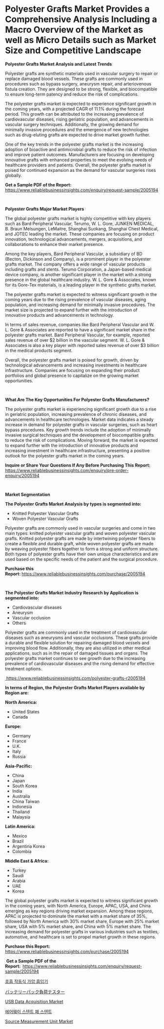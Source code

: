 <p><h1>Polyester Grafts Market Provides a Comprehensive Analysis Including a Macro Overview of the Market as well as Micro Details such as Market Size and Competitive Landscape</h1></p><p><strong>Polyester Grafts Market Analysis and Latest Trends</strong></p>
<p><p>Polyester grafts are synthetic materials used in vascular surgery to repair or replace damaged blood vessels. These grafts are commonly used in procedures such as bypass surgery, aneurysm repair, and arteriovenous fistula creation. They are designed to be strong, flexible, and biocompatible to ensure long-term patency and reduce the risk of complications.</p><p>The polyester grafts market is expected to experience significant growth in the coming years, with a projected CAGR of 11.1% during the forecast period. This growth can be attributed to the increasing prevalence of cardiovascular diseases, rising geriatric population, and advancements in vascular surgery techniques. Additionally, the growing demand for minimally invasive procedures and the emergence of new technologies such as drug-eluting grafts are expected to drive market growth further.</p><p>One of the key trends in the polyester grafts market is the increasing adoption of bioactive and antimicrobial grafts to reduce the risk of infection and improve patient outcomes. Manufacturers are focusing on developing innovative grafts with enhanced properties to meet the evolving needs of healthcare providers and patients. Overall, the polyester grafts market is poised for continued expansion as the demand for vascular surgeries rises globally.</p></p>
<p><strong>Get a Sample PDF of the Report:&nbsp;</strong> <a href="https://www.reliablebusinessinsights.com/enquiry/request-sample/2005194">https://www.reliablebusinessinsights.com/enquiry/request-sample/2005194</a></p>
<p>&nbsp;</p>
<p><strong>Polyester Grafts Major Market Players</strong></p>
<p><p>The global polyester grafts market is highly competitive with key players such as Bard Peripheral Vascular, Terumo, W. L. Gore, JUNKEN MEDICAL, B. Braun Melsungen, LeMaitre, Shanghai Suokang, Shanghai Chest Medical, and JOTEC leading the market. These companies are focusing on product innovation, technological advancements, mergers, acquisitions, and collaborations to enhance their market presence.</p><p>Among the key players, Bard Peripheral Vascular, a subsidiary of BD (Becton, Dickinson and Company), is a prominent player in the polyester grafts market. The company offers a wide range of vascular products including grafts and stents. Terumo Corporation, a Japan-based medical device company, is another significant player in the market with a strong presence in the global healthcare industry. W. L. Gore & Associates, known for its Gore-Tex materials, is a leading player in the synthetic grafts market.</p><p>The polyester grafts market is expected to witness significant growth in the coming years due to the rising prevalence of vascular diseases, aging population, and increasing demand for minimally invasive procedures. The market size is projected to expand further with the introduction of innovative products and advancements in technology.</p><p>In terms of sales revenue, companies like Bard Peripheral Vascular and W. L. Gore & Associates are reported to have a significant market share in the polyester grafts market. Bard Peripheral Vascular, for example, reported sales revenue of over $2 billion in the vascular segment. W. L. Gore & Associates is also a key player with reported sales revenue of over $3 billion in the medical products segment.</p><p>Overall, the polyester grafts market is poised for growth, driven by technological advancements and increasing investments in healthcare infrastructure. Companies are focusing on expanding their product portfolios and global presence to capitalize on the growing market opportunities.</p></p>
<p>&nbsp;</p>
<p><strong>What Are The Key Opportunities For Polyester Grafts Manufacturers?</strong></p>
<p><p>The polyester grafts market is experiencing significant growth due to a rise in geriatric population, increasing prevalence of chronic diseases, and advancements in healthcare technologies. Market data indicates a steady increase in demand for polyester grafts in vascular surgeries, such as heart bypass procedures. Key growth trends include the adoption of minimally invasive surgical techniques and the development of biocompatible grafts to reduce the risk of complications. Moving forward, the market is expected to expand further with the introduction of innovative products and increasing investment in healthcare infrastructure, presenting a positive outlook for the polyester grafts market in the coming years.</p></p>
<p><strong>Inquire or Share Your Questions If Any Before Purchasing This Report:</strong> <a href="https://www.reliablebusinessinsights.com/enquiry/pre-order-enquiry/2005194">https://www.reliablebusinessinsights.com/enquiry/pre-order-enquiry/2005194</a></p>
<p>&nbsp;</p>
<p><strong>Market Segmentation</strong></p>
<p><strong>The Polyester Grafts Market Analysis by types is segmented into:</strong></p>
<p><ul><li>Knitted Polyester Vascular Grafts</li><li>Woven Polyester Vascular Grafts</li></ul></p>
<p><p>Polyester grafts are commonly used in vascular surgeries and come in two main types: knitted polyester vascular grafts and woven polyester vascular grafts. Knitted polyester grafts are made by intertwining polyester fibers to create a flexible and durable graft, while woven polyester grafts are made by weaving polyester fibers together to form a strong and uniform structure. Both types of polyester grafts have their own unique characteristics and are used based on the specific needs of the patient and the surgical procedure.</p></p>
<p><strong>Purchase this Report:&nbsp;</strong><a href="https://www.reliablebusinessinsights.com/purchase/2005194">https://www.reliablebusinessinsights.com/purchase/2005194</a></p>
<p>&nbsp;</p>
<p><strong>The Polyester Grafts Market Industry Research by Application is segmented into:</strong></p>
<p><ul><li>Cardiovascular diseases</li><li>Aneurysm</li><li>Vascular occlusion</li><li>Others</li></ul></p>
<p><p>Polyester grafts are commonly used in the treatment of cardiovascular diseases such as aneurysms and vascular occlusions. These grafts provide a durable and flexible solution for repairing damaged blood vessels and improving blood flow. Additionally, they are also utilized in other medical applications, such as in the repair of damaged tissues and organs. The polyester grafts market continues to see growth due to the increasing prevalence of cardiovascular diseases and the rising demand for effective treatment options.</p></p>
<p><a href="https://www.reliablebusinessinsights.com/polyester-grafts-r2005194">&nbsp;https://www.reliablebusinessinsights.com/polyester-grafts-r2005194</a></p>
<p><strong>In terms of Region, the Polyester Grafts Market Players available by Region are:</strong></p>
<p>
    <p> <strong> North America: </strong>
        <ul>
            <li>United States</li>
            <li>Canada</li>
        </ul>
        </p> 
    <p> <strong> Europe: </strong>
        <ul>
            <li>Germany</li>
            <li>France</li>
            <li>U.K.</li>
            <li>Italy</li>
            <li>Russia</li>
        </ul>
        </p> 
    <p> <strong> Asia-Pacific: </strong>
        <ul>
            <li>China</li>
            <li>Japan</li>
            <li>South Korea</li>
            <li>India</li>
            <li>Australia</li>
            <li>China Taiwan</li>
            <li>Indonesia</li>
            <li>Thailand</li>
            <li>Malaysia</li>
        </ul>
        </p> 
    <p> <strong> Latin America: </strong>
        <ul>
            <li>Mexico</li>
            <li>Brazil</li>
            <li>Argentina Korea</li>
            <li>Colombia</li>
        </ul>
        </p> 
    <p> <strong> Middle East & Africa: </strong>
        <ul>
            <li>Turkey</li>
            <li>Saudi</li>
            <li>Arabia</li>
            <li>UAE</li>
            <li>Korea</li>
        </ul>
    </p>
    </p>
<p><p>The global polyester grafts market is expected to witness significant growth in the coming years, with North America, Europe, APAC, USA, and China emerging as key regions driving market expansion. Among these regions, APAC is projected to dominate the market with a market share of 35%, followed by North America with 30% market share, Europe with 25% market share, USA with 5% market share, and China with 5% market share. The increasing demand for polyester grafts in various industries such as textiles, automotive, and healthcare is set to propel market growth in these regions.</p></p>
<p><strong>Purchase this Report: </strong><a href="https://www.reliablebusinessinsights.com/purchase/2005194">https://www.reliablebusinessinsights.com/purchase/2005194</a></p>
<p>&nbsp;<strong>Get a Sample PDF of the Report:&nbsp;&nbsp;</strong><a href="https://www.reliablebusinessinsights.com/enquiry/request-sample/2005194">https://www.reliablebusinessinsights.com/enquiry/request-sample/2005194</a></p>
<p><strong></strong></p>
<p><p><a href="https://github.com/garnett961902/Market-Research-Report-List-1/blob/main/5095190125652.md">호흡 작동식 가압 흡입기</a></p><p><a href="https://github.com/deonnorth8/Market-Research-Report-List-1/blob/main/1492954116920.md">バッテリーパック負荷テスター</a></p><p><a href="https://github.com/okotobwrhuteie/Market-Research-Report-List-2/blob/main/usb-data-acquisition-market.md">USB Data Acquisition Market</a></p><p><a href="https://github.com/brainlyez1/Market-Research-Report-List-1/blob/main/2368996125653.md">에어웨이 스텐트 폐 스텐트</a></p><p><a href="https://github.com/myacatherineblakecaczo9vcsw/Market-Research-Report-List-3/blob/main/source-measurement-unit-market.md">Source Measurement Unit Market</a></p></p>